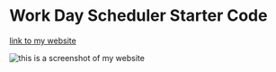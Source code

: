 # Work Day Scheduler Starter Code

[link to my website](https://ryannekillian.github.io/daily-planner/)

![this is a screenshot of my website]()
